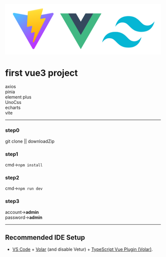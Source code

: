 ![](https://raw.githubusercontent.com/cheong1917/pic_img/master/img/logo.png)

# first vue3 project 
axios  
pinia  
element plus  
UnoCss  
echarts  
vite
***
### **step0**  
git clone || downloadZip
### **step1**  
cmd->`npm install`  
### **step2**
cmd->`npm run dev`  
### **step3**
account->**admin**  
password->**admin**
***
## Recommended IDE Setup

- [VS Code](https://code.visualstudio.com/) + [Volar](https://marketplace.visualstudio.com/items?itemName=Vue.volar) (and disable Vetur) + [TypeScript Vue Plugin (Volar)](https://marketplace.visualstudio.com/items?itemName=Vue.vscode-typescript-vue-plugin).
